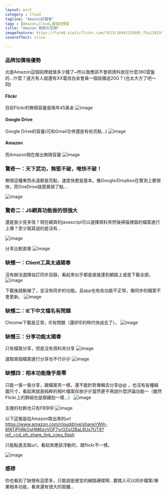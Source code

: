 ```yaml
---
layout: post
category : Cloud 
tagline: "Amazon好厲害"
tags : [Amazon,Cloud,雲端空間]
title: "Amazon 無限大空間"
imagefeature: https://farm8.staticflickr.com/7613/16943255685_f5a12d1593_h.jpg
covereffect: slice

---
```



### 品牌加價格優勢
光是Amazon這個招牌就值多少錢了~所以我應該不會把資料放在什麼360雲盤的...什麼？遠方有人說還有XX電信白金會員一個設備送20G ? (也太大方了吧～冏)

#### Flickr
目前Flickr的無限容量是兩年45美金
![image](https://farm8.staticflickr.com/7594/16916881826_0070afc67c_o.png)

#### Google Drive
Google Drive的容量(可和Gmail合併還是有些亮點...)
![image](https://farm9.staticflickr.com/8716/16322778063_53e16f78cc_o.png)

#### Amazon
而Amazon現在推出無限容量
![image](https://farm9.staticflickr.com/8712/16916910656_2ed953bee6_o.png)



### 驚奇一：天下武功，無堅不破，唯快不破！
無限這種東西永遠都是亮點，速度快更是基本。像Google/Dropbox在實測上都很快，而OneDrive就感覺弱了點...

![image](https://farm9.staticflickr.com/8685/16941709881_38df2616d1_o.png)

### 驚奇二：JS網頁功能做的很強大
還是我少見多怪？現在網頁的javascript可以選擇資料夾然後掃描裡面的檔案進行上傳？至少我寫過的是沒有...

![image](https://farm8.staticflickr.com/7286/16941472542_5e42917ff1_o.png)

分享比較直覺
![image](https://farm9.staticflickr.com/8734/16322939823_ccb901d179_o.png)

### 缺憾一：Client工具太過陽春  
沒有辦法選擇自訂同步目錄，看起來似乎都是直接連到網路上或是下載全部。
![image](https://farm9.staticflickr.com/8755/16942007361_9569b5a782_o.png)

下載後就斷線了，並沒有同步的功能。且app也有些功能不正常，像同步的檔案不會更新。
![image](https://farm8.staticflickr.com/7592/16943117015_3da0f47abb_o.png)

### 缺憾二：IE下中文檔名有問題
Chromw下載是正常，IE有問題（還好IE的時代快過去了）。
![image](https://farm8.staticflickr.com/7616/16735671147_243c30dc5b_o.png)

### 缺憾三：分享功能太陽春
只有檔案分享，但是沒有資料夾分享
![image](https://farm9.staticflickr.com/8735/16942115701_070cc23ff5_o.png)

選取兩個檔案進行分享也不行＠＠
![image](https://farm9.staticflickr.com/8722/16323026413_d264136fe5_o.png)


### 缺憾四：相本功能幾乎是零
只能一張一張分享，跟檔案夾一樣，還不能針對專輯去分享@@ ，也沒有各種縮圖尺寸，看起來就是純粹的相片檔案存放＠＠當然更不用說什麼評論功能～（雖然Flickr上的群組也是跟雞肋一樣...）
![image](https://farm8.staticflickr.com/7587/16755725300_651e904685_o.png)

支援的社群也只有FB@@
![image](https://farm8.staticflickr.com/7617/16756970029_95deffebb3_o.png)


以下這張是從Amazon取出來的url
https://www.amazon.com/clouddrive/share/rWiIr-8fATjPhRkOsHM6zvVOF7vrOZoI2BaL8Ux7UT8?ref_=cd_ph_share_link_copy_flash

只能點進去取url，看起來應該浮動的，跟flickr不一樣。

![image](https://content-na.drive.amazonaws.com/cdproxy/templink/CzzRbDXTCNXFI4hJgSGcIu9U4RBWP_PEQ3QDezKMHI0E0Xnc3?viewBox=1385)



### 感想
你也看到了缺憾有這麼多，只能說是便宜的網路硬碟啊...要踏入可以同步檔案/專業相本功能，看來還有很大的距離...